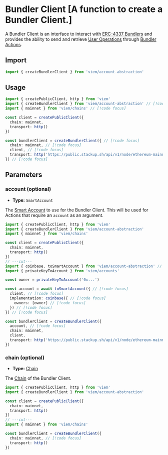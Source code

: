 # Bundler Client [A function to create a Bundler Client.]

A Bundler Client is an interface to interact with [ERC-4337 Bundlers]() and provides the ability to send and retrieve [User Operations]() through [Bundler Actions](/account-abstraction/actions/bundler/introduction).

## Import

```ts twoslash
import { createBundlerClient } from 'viem/account-abstraction'
```

## Usage

```ts twoslash
import { createPublicClient, http } from 'viem'
import { createBundlerClient } from 'viem/account-abstraction' // [!code focus]
import { mainnet } from 'viem/chains' // [!code focus]

const client = createPublicClient({
  chain: mainnet,
  transport: http()
})

const bundlerClient = createBundlerClient({ // [!code focus]
  chain: mainnet, // [!code focus]
  client, // [!code focus]
  transport: http('https://public.stackup.sh/api/v1/node/ethereum-mainnet') // [!code focus]
}) // [!code focus]
```

## Parameters

### account (optional)

- **Type:** `SmartAccount`

The [Smart Account](/account-abstraction/accounts/smart) to use for the Bundler Client. This will be used for Actions that require an `account` as an argument.

```ts twoslash
import { createPublicClient, http } from 'viem' 
import { createBundlerClient } from 'viem/account-abstraction'
import { mainnet } from 'viem/chains' 

const client = createPublicClient({
  chain: mainnet,
  transport: http()
})
// ---cut---
import { coinbase, toSmartAccount } from 'viem/account-abstraction' // [!code focus]
import { privateKeyToAccount } from 'viem/accounts'

const owner = privateKeyToAccount('0x...')

const account = await toSmartAccount({ // [!code focus]
  client, // [!code focus]
  implementation: coinbase({ // [!code focus]
    owners: [owner] // [!code focus]
  }) // [!code focus]
}) // [!code focus]

const bundlerClient = createBundlerClient({
  account, // [!code focus]
  chain: mainnet,
  client,
  transport: http('https://public.stackup.sh/api/v1/node/ethereum-mainnet'),
})
```

### chain (optional)

- **Type:** [Chain](/docs/glossary/types#chain)

The [Chain](/docs/chains/introduction) of the Bundler Client.

```ts twoslash
import { createPublicClient, http } from 'viem' 
import { createBundlerClient } from 'viem/account-abstraction'

const client = createPublicClient({
  chain: mainnet,
  transport: http()
})
// ---cut---
import { mainnet } from 'viem/chains' 

const bundlerClient = createBundlerClient({
  chain: mainnet, // [!code focus]
  transport: http()
})
```

